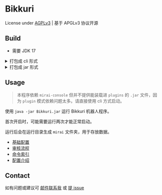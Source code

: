 # Bikkuri

License under [AGPLv3](LICENSE) | 基于 APGLv3 协议开源

## Build

- 需要 JDK 17

<details>
<summary>打包成 cli 形式</summary>

1. Clone 本仓库
2. 运行命令 `./gradlew :installDist` or `gralew.bat :intallDist`
3. 等待一会儿, 可在 `build/install/` 下看到 `Bikkuri`
4. 运行 `Bikkuri` 下的 `./bin/Bikkuri` 或 `./bin/Bikkuri.bat`, 检查是否能够启动
5. Done

</details>

<details>
<summary>打包成 jar 形式</summary>

1. Clone 本仓库
2. 运行命令 `./gradlew :shadowJar` or `gralew.bat :shadowJar`
3. 等待一会儿, 可在 `build/libs/` 下看到 `Bikkuri-版本号-all.jar`
4. 可以改名为简短形式 `mv bikkuri-版本号-all.jar bikkuri.jar`
5. `java -jar bikkuri.jar` 检查是否能够启动
6. Done

</details>

## Usage

> 本程序依赖 `mirai-console` 但并不提供能装载进 `plugins` 的 `.jar` 文件，因为 `plugin` 模式依赖问题太多。请直接使用 cli 方式启动。

使用 `java -jar Bikkuri.jar` 运行 Bikkuri 机器人程序。

首次开启时，可能需要运行两次才能正常启动。

运行后会在运行目录生成 `mirai` 文件夹，用于存放数据。

- [基础配置](./docs/basic.md)
- [审核流程](./docs/audit.md)
- [命令索引](./docs/commands.md)
- [配置介绍](./docs/config.md)

## Contact

如有问题或建议可 <a href="mailto:233hbj@gmail.com" target="_blank">邮件联系我</a>
或 [提 issue](https://gitlab.com/233hbj/bikkuri/-/issues/new?issue)
